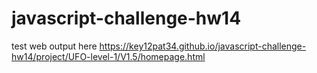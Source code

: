 # javascript-challenge-hw14



test web output here https://key12pat34.github.io/javascript-challenge-hw14/project/UFO-level-1/V1.5/homepage.html

